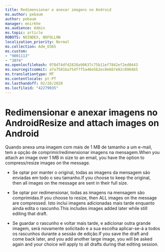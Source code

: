 ```yaml
---
title: Redimensionar e anexar imagens no Android
ms.author: pebaum
author: pebaum
manager: mnirkhe
ms.audience: Admin
ms.topic: article
ROBOTS: NOINDEX, NOFOLLOW
localization_priority: Normal
ms.collection: Adm_O365
ms.custom:
- "9001113"
- "3074"
ms.openlocfilehash: 078d74dfd2828a99637c75b11ef7842ef2ed0443
ms.sourcegitcommit: a7a7581ba754f7f5a46e5b2ec0e667e82c8964b5
ms.translationtype: MT
ms.contentlocale: pt-PT
ms.lasthandoff: 02/26/2020
ms.locfileid: "42279035"
---
```

# <a name="resize-and-attach-images-on-android"></a><span data-ttu-id="2cce9-102">Redimensionar e anexar imagens no Android</span><span class="sxs-lookup"><span data-stu-id="2cce9-102">Resize and attach images on Android</span></span>

<span data-ttu-id="2cce9-103">Quando anexa uma imagem com mais de 1 MB de tamanho a um e-mail, tem a opção de comprimir/redimensionar imagens na mensagem.</span><span class="sxs-lookup"><span data-stu-id="2cce9-103">When you attach an image over 1 MB in size to an email, you have the option to compress/resize images on the message.</span></span>
 
- <span data-ttu-id="2cce9-104">Se optar por manter o original, todas as imagens da mensagem são enviadas em todo o seu tamanho.</span><span class="sxs-lookup"><span data-stu-id="2cce9-104">If you choose to keep the original, then all images on the message are sent in their full size.</span></span>
 
- <span data-ttu-id="2cce9-105">Se optar por redimensionar, todas as imagens na mensagem são comprimidas.</span><span class="sxs-lookup"><span data-stu-id="2cce9-105">If you choose to resize, then ALL images on the message are compressed.</span></span>  <span data-ttu-id="2cce9-106">Isto inclui imagens adicionadas mais tarde enquanto ainda edita o rascunho.</span><span class="sxs-lookup"><span data-stu-id="2cce9-106">This includes images added later while still editing that draft.</span></span>
 
- <span data-ttu-id="2cce9-107">Se guardar o rascunho e voltar mais tarde, e adicionar outra grande imagem, será novamente solicitado e a sua escolha aplicar-se-á a todos os rascunhos durante a sessão de edição.</span><span class="sxs-lookup"><span data-stu-id="2cce9-107">If you save the draft and come back later, and you add another large image, you will be asked again and your choice will apply to all drafts during that editing session.</span></span>
 
